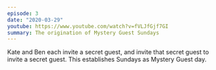 ```yaml
---
episode: 3
date: "2020-03-29"
youtube: https://www.youtube.com/watch?v=fVLJfGjf7GI
summary: The origination of Mystery Guest Sundays
---
```


Kate and Ben each invite a secret guest, and invite that secret guest to invite
a secret guest. This establishes Sundays as Mystery Guest day.
